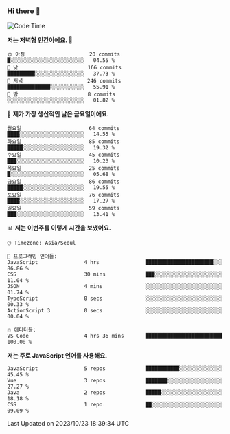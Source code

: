 ### Hi there 👋

<!--
**hi-aa/hi-aa** is a ✨ _special_ ✨ repository because its `README.md` (this file) appears on your GitHub profile.

Here are some ideas to get you started:

- 🔭 I’m currently working on ...
- 🌱 I’m currently learning ...
- 👯 I’m looking to collaborate on ...
- 🤔 I’m looking for help with ...
- 💬 Ask me about ...
- 📫 How to reach me: ...
- 😄 Pronouns: ...
- ⚡ Fun fact: ...
-->

<!--START_SECTION:waka-->
![Code Time](http://img.shields.io/badge/Code%20Time-26%20hrs%2011%20mins-blue)

**저는 저녁형 인간이에요. 🦉** 

```text
🌞 아침                     20 commits          █░░░░░░░░░░░░░░░░░░░░░░░░   04.55 % 
🌆 낮　                     166 commits         █████████░░░░░░░░░░░░░░░░   37.73 % 
🌃 저녁                     246 commits         ██████████████░░░░░░░░░░░   55.91 % 
🌙 밤　                     8 commits           ░░░░░░░░░░░░░░░░░░░░░░░░░   01.82 % 
```
📅 **제가 가장 생산적인 날은 금요일이에요.** 

```text
월요일                      64 commits          ████░░░░░░░░░░░░░░░░░░░░░   14.55 % 
화요일                      85 commits          █████░░░░░░░░░░░░░░░░░░░░   19.32 % 
수요일                      45 commits          ███░░░░░░░░░░░░░░░░░░░░░░   10.23 % 
목요일                      25 commits          █░░░░░░░░░░░░░░░░░░░░░░░░   05.68 % 
금요일                      86 commits          █████░░░░░░░░░░░░░░░░░░░░   19.55 % 
토요일                      76 commits          ████░░░░░░░░░░░░░░░░░░░░░   17.27 % 
일요일                      59 commits          ███░░░░░░░░░░░░░░░░░░░░░░   13.41 % 
```


📊 **저는 이번주를 이렇게 시간을 보냈어요.** 

```text
🕑︎ Timezone: Asia/Seoul

💬 프로그래밍 언어들: 
JavaScript               4 hrs               ██████████████████████░░░   86.86 % 
CSS                      30 mins             ███░░░░░░░░░░░░░░░░░░░░░░   11.04 % 
JSON                     4 mins              ░░░░░░░░░░░░░░░░░░░░░░░░░   01.74 % 
TypeScript               0 secs              ░░░░░░░░░░░░░░░░░░░░░░░░░   00.33 % 
ActionScript 3           0 secs              ░░░░░░░░░░░░░░░░░░░░░░░░░   00.04 % 

🔥 에디터들: 
VS Code                  4 hrs 36 mins       █████████████████████████   100.00 % 
```

**저는 주로 JavaScript 언어를 사용해요.** 

```text
JavaScript               5 repos             ███████████░░░░░░░░░░░░░░   45.45 % 
Vue                      3 repos             ███████░░░░░░░░░░░░░░░░░░   27.27 % 
Java                     2 repos             █████░░░░░░░░░░░░░░░░░░░░   18.18 % 
CSS                      1 repo              ██░░░░░░░░░░░░░░░░░░░░░░░   09.09 % 
```




 Last Updated on 2023/10/23 18:39:34 UTC
<!--END_SECTION:waka-->
